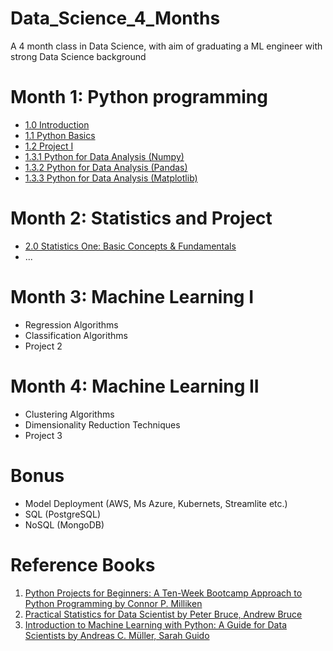 # Data_Science_4_Months
A 4 month class in Data Science, with aim of graduating a ML engineer with strong Data Science background

# Month 1: Python programming 
- [1.0 Introduction](https://github.com/Ekeopara-Praise/Data_Science_4_Months/tree/master/Month_1_Python_Programming/1.0%20Introduction)
- [1.1 Python Basics](https://github.com/Ekeopara-Praise/Data_Science_4_Months/tree/master/Month_1_Python_Programming/1.1%20Python%20Basics)
- [1.2 Project I ](https://github.com/Ekeopara-Praise/Data_Science_4_Months/tree/master/Month_1_Python_Programming/1.2%20Project%20I)
- [1.3.1 Python for Data Analysis (Numpy)](https://github.com/Ekeopara-Praise/Data_Science_4_Months/tree/master/Month_1_Python_Programming/1.3%20Python%20for%20Data%20Analysis)
- [1.3.2 Python for Data Analysis (Pandas)](https://github.com/Ekeopara-Praise/Data_Science_4_Months/blob/master/Month_1_Python_Programming/1.3%20Python%20for%20Data%20Analysis/Data_Analysis_Pandas.ipynb)
- [1.3.3 Python for Data Analysis (Matplotlib)](https://github.com/Ekeopara-Praise/Data_Science_4_Months/blob/master/Month_1_Python_Programming/1.3%20Python%20for%20Data%20Analysis/Data_Analysis_Matplotlib.ipynb)

# Month 2: Statistics and Project
- [2.0 Statistics One: Basic Concepts & Fundamentals](https://github.com/Ekeopara-Praise/Data_Science_4_Months/blob/master/Month_2_Statistics_and_Projects/STAT101_Basic_Concepts.ipynb)
- ...

# Month 3: Machine Learning I
- Regression Algorithms 
- Classification Algorithms
- Project 2

# Month 4: Machine Learning II
- Clustering Algorithms 
- Dimensionality Reduction Techniques
- Project 3

# Bonus 
- Model Deployment (AWS, Ms Azure, Kubernets, Streamlite etc.)
- SQL (PostgreSQL)
- NoSQL (MongoDB) 

# Reference Books
1. [Python Projects for Beginners: A Ten-Week Bootcamp Approach to Python Programming by Connor P. Milliken](https://b-ok.africa/book/5397996/6aa85e)
2. [Practical Statistics for Data Scientist by Peter Bruce, Andrew Bruce](https://b-ok.africa/book/2956293/a93aca)
3. [Introduction to Machine Learning with Python: A Guide for Data Scientists by Andreas C. Müller, Sarah Guido](https://b-ok.africa/book/2600143/062a5c)
